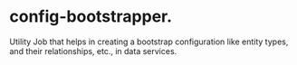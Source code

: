 # config-bootstrapper.
Utility Job that helps in creating a bootstrap configuration like entity types, and their relationships, etc., in data services.
